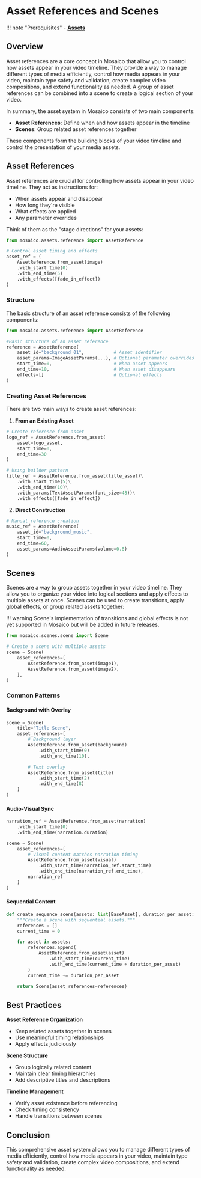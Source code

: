 # Asset References and Scenes

!!! note "Prerequisites"
    - [__Assets__](media-and-assets.md#assets-production-ready-elements)

## Overview

Asset references are a core concept in Mosaico that allow you to control how assets appear in your video timeline. They provide a way to manage different types of media efficiently, control how media appears in your video, maintain type safety and validation, create complex video compositions, and extend functionality as needed. A group of asset references can be combined into a scene to create a logical section of your video.

In summary, the asset system in Mosaico consists of two main components:

- **Asset References**: Define when and how assets appear in the timeline
- **Scenes**: Group related asset references together

These components form the building blocks of your video timeline and control the presentation of your media assets.

## Asset References

Asset references are crucial for controlling how assets appear in your video timeline. They act as instructions for:

- When assets appear and disappear
- How long they're visible
- What effects are applied
- Any parameter overrides

Think of them as the "stage directions" for your assets:

```python
from mosaico.assets.reference import AssetReference

# Control asset timing and effects
asset_ref = (
    AssetReference.from_asset(image)
    .with_start_time(0)
    .with_end_time(5)
    .with_effects([fade_in_effect])
)
```

### Structure

The basic structure of an asset reference consists of the following components:

```python
from mosaico.assets.reference import AssetReference

#Basic structure of an asset reference
reference = AssetReference(
    asset_id="background_01",           # Asset identifier
    asset_params=ImageAssetParams(...), # Optional parameter overrides
    start_time=0,                       # When asset appears
    end_time=10,                        # When asset disappears
    effects=[]                          # Optional effects
)
```

### Creating Asset References

There are two main ways to create asset references:

1. **From an Existing Asset**
```python
# Create reference from asset
logo_ref = AssetReference.from_asset(
    asset=logo_asset,
    start_time=0,
    end_time=30
)

# Using builder pattern
title_ref = AssetReference.from_asset(title_asset)\
    .with_start_time(5)\
    .with_end_time(10)\
    .with_params(TextAssetParams(font_size=48))\
    .with_effects([fade_in_effect])
```

2. **Direct Construction**
```python
# Manual reference creation
music_ref = AssetReference(
    asset_id="background_music",
    start_time=0,
    end_time=60,
    asset_params=AudioAssetParams(volume=0.8)
)
```


## Scenes

Scenes are a way to group assets together in your video timeline. They allow you to organize your video into logical sections and apply effects to multiple assets at once. Scenes can be used to create transitions, apply global effects, or group related assets together:

!!! warning
    Scene's implementation of transitions and global effects is not yet supported in Mosaico but will be added in future releases.

```python
from mosaico.scenes.scene import Scene

# Create a scene with multiple assets
scene = Scene(
    asset_references=[
        AssetReference.from_asset(image1),
        AssetReference.from_asset(image2),
    ],
)
```

### Common Patterns

#### Background with Overlay

```python
scene = Scene(
    title="Title Scene",
    asset_references=[
        # Background layer
        AssetReference.from_asset(background)
            .with_start_time(0)
            .with_end_time(10),

        # Text overlay
        AssetReference.from_asset(title)
            .with_start_time(2)
            .with_end_time(8)
    ]
)
```

#### Audio-Visual Sync

```python
narration_ref = AssetReference.from_asset(narration)
    .with_start_time(0)
    .with_end_time(narration.duration)

scene = Scene(
    asset_references=[
        # Visual content matches narration timing
        AssetReference.from_asset(visual)
            .with_start_time(narration_ref.start_time)
            .with_end_time(narration_ref.end_time),
        narration_ref
    ]
)
```

#### Sequential Content

```python
def create_sequence_scene(assets: list[BaseAsset], duration_per_asset: float) -> Scene:
    """Create a scene with sequential assets."""
    references = []
    current_time = 0

    for asset in assets:
        references.append(
            AssetReference.from_asset(asset)
                .with_start_time(current_time)
                .with_end_time(current_time + duration_per_asset)
        )
        current_time += duration_per_asset

    return Scene(asset_references=references)
```

## Best Practices

**Asset Reference Organization**

- Keep related assets together in scenes
- Use meaningful timing relationships
- Apply effects judiciously

**Scene Structure**

- Group logically related content
- Maintain clear timing hierarchies
- Add descriptive titles and descriptions

**Timeline Management**

- Verify asset existence before referencing
- Check timing consistency
- Handle transitions between scenes

## Conclusion

This comprehensive asset system allows you to manage different types of media efficiently, control how media appears in your video, maintain type safety and validation, create complex video compositions, and extend functionality as needed.
